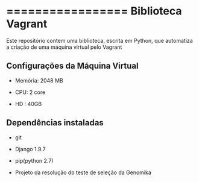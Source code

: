 =================
Biblioteca Vagrant
=================

Este repositório contem uma biblioteca, escrita em Python, que automatiza a criação de uma máquina virtual pelo Vagrant

Configurações da Máquina Virtual
------------

  - Memória: 2048 MB

  - CPU: 2 core

  - HD : 40GB
    
Dependências instaladas
------------
  - git
  
  - Django 1.9.7
  
  - pip(python 2.7)
  
  - Projeto da resolução do teste de seleção da Genomika
  
